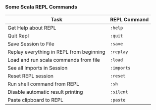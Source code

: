 ### Some Scala REPL Commands

| Task                                     | REPL Command |
| ---------------------------------------- | ------------ |
| Get Help about REPL                      | `:help`      |
| Quit Repl                                | `:quit`      |
| Save Session to File                     | `:save`      |
| Replay everything in REPL from beginning | `:replay`    |
| Load and run scala commands from file    | `:load`      |
| See all Imports in Session               | `:imports`   |
| Reset REPL session                       | `:reset`     |
| Run shell command from REPL              | `:sh`        |
| Disable automatic result printing        | `:silent`    |
| Paste clipboard to REPL                  | `:paste`     |
